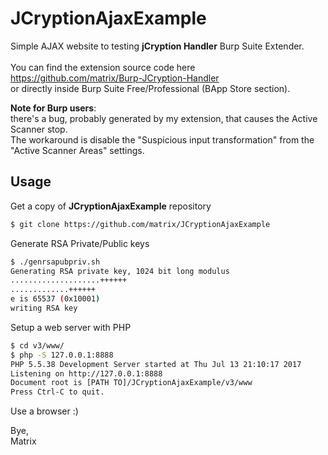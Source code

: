 # JCryptionAjaxExample
Simple AJAX website to testing **jCryption Handler** Burp Suite Extender.
<br>
<br>
You can find the extension source code here
<br>
https://github.com/matrix/Burp-JCryption-Handler
<br>
or directly inside Burp Suite Free/Professional (BApp Store section).

**Note for Burp users**:
<br>
there's a bug, probably generated by my extension, that causes the Active Scanner stop.
<br>
The workaround is disable the "Suspicious input transformation" from the "Active Scanner Areas" settings.

## Usage
Get a copy of **JCryptionAjaxExample** repository
```sh
$ git clone https://github.com/matrix/JCryptionAjaxExample
```

Generate RSA Private/Public keys
```sh
$ ./genrsapubpriv.sh
Generating RSA private key, 1024 bit long modulus
....................++++++
.............++++++
e is 65537 (0x10001)
writing RSA key
```

Setup a web server with PHP
```sh
$ cd v3/www/
$ php -S 127.0.0.1:8888
PHP 5.5.38 Development Server started at Thu Jul 13 21:10:17 2017
Listening on http://127.0.0.1:8888
Document root is [PATH TO]/JCryptionAjaxExample/v3/www
Press Ctrl-C to quit.
```

Use a browser :)

Bye,
<br>
Matrix
